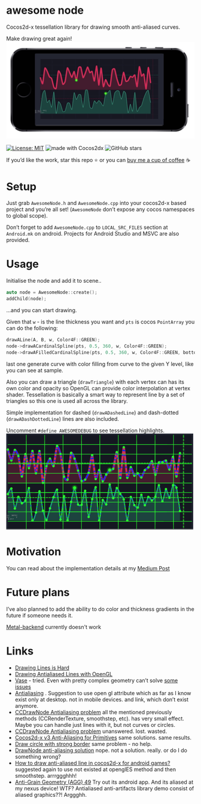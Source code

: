 # awesome node
Cocos2d-x tessellation library for drawing smooth anti-aliased curves.

Make drawing great again!
![](awesome%20node/2019-03-21%2004.50.23.jpg)

[![License: MIT](https://img.shields.io/badge/License-MIT-yellow.svg)](https://opensource.org/licenses/MIT)
<img src="https://img.shields.io/badge/made%20with-cocos2dx-blue.svg" alt="made with Cocos2dx">
![GitHub stars](https://img.shields.io/github/stars/intmainreturn00/AwesomeNode.svg?style=social)


If you’d like the work, star this repo ⭐️ or you can [buy me a cup of coffee](http://ko-fi.com/intmainreturn00) ☕️

# Setup
Just grab `AwesomeNode.h` and `AwesomeNode.cpp` into your cocos2d-x based project and you’re all set! (`AwesomeNode` don’t expose any cocos namespaces to global scope).

Don’t forget to add `AwesomeNode.cpp` to `LOCAL_SRC_FILES` section
at `Android.mk` on android. Projects for Android Studio and MSVC are also provided.

# Usage
Initialise the node and add it to scene..
```cpp
auto node = AwesomeNode::create();
addChild(node);
```
…and you can start drawing.

Given that `w` - is the line thickness you want and `pts` is cocos `PointArray` you can do the following:

```cpp
drawALine(A, B, w, Color4F::GREEN);
node->drawACardinalSpline(pts, 0.5, 360, w, Color4F::GREEN);
node->drawAFilledCardinalSpline(pts, 0.5, 360, w, Color4F::GREEN, bottom, Color4F::RED);
```

last one generate curve with color filling from curve to the given Y level, like you can see at sample. 

Also you can draw a triangle (`drawTriangle`) with each vertex can has its own color and opacity so OpenGL can provide color interpolation at vertex shader. Tessellation is basically a smart way to represent line by a set of triangles so this one is used all across the library. 

Simple implementation for dashed (`drawADashedLine`) and dash-dotted (`drawADashDottedLine`) lines are also included.

Uncomment `#define AWESOMEDEBUG` to see tessellation highlights. 
<img src="awesome%20node/1AD38AD9-90C0-4973-B5A2-8DD9F018231A.png" width="500">

# Motivation
You can read about the implementation details at my [Medium Post](https://medium.com/@intmainreturn00/drawing-smooth-lines-with-cocos2dx-d057c41b8af2)

# Future plans
I’ve also planned to add the ability to do color and thickness gradients in the future if someone needs it.

[Metal-backend](http://discuss.cocos2d-x.org/t/progress-of-graphics-backend-integration/44671/32) currently doesn't work

# Links
* [Drawing Lines is Hard](https://mattdesl.svbtle.com/drawing-lines-is-hard)
* [Drawing Antialiased Lines with OpenGL](https://blog.mapbox.com/drawing-antialiased-lines-with-opengl-8766f34192dc)
* [Vase](http://tyt2y3.github.io/vaser-web/) - tried. Even with pretty complex geometry can’t solve [some issues](https://discuss.cocos2d-x.org/uploads/default/original/3X/6/9/693b2c2f5d6282618d53e7a6900a2fb68c463089.png)
* [Antialiasing](http://discuss.cocos2d-x.org/t/antialiasing/1360/3) . Suggestion to use open gl attribute which as far as I know exist only at desktop. not in mobile devices. and link, which don’t exist anymore.
* [CCDrawNode Antialiasing problem](http://discuss.cocos2d-x.org/t/ccdrawnode-antialiasing-problem/7916/3)  all the mentioned previously methods (CCRenderTexture, smoothstep, etc). has very small effect. Maybe you can handle just lines with it, but not curves or circles.
* [CCDrawNode Antialiasing problem](http://discuss.cocos2d-x.org/t/ccdrawnode-antialiasing-problem/13970)  unanswered. lost. wasted.
* [Cocos2d-x v3 Anti-Aliasing for Primitives](http://discuss.cocos2d-x.org/t/cocos2d-x-v3-anti-aliasing-for-primitives/20548)  same solutions. same results.
* [Draw circle with strong border](http://discuss.cocos2d-x.org/t/draw-circle-with-strong-border/14827)  same problem - no help.
* [DrawNode anti-aliasing solution](http://discuss.cocos2d-x.org/t/drawnode-anti-aliasing-solution/20651)  nope. not a solution. really. or do I do something wrong?
* [How to draw anti-aliased line in cocos2d-x for android games?](http://discuss.cocos2d-x.org/t/how-to-draw-anti-aliased-line-in-cocos2d-x-for-android-games/12872)  suggested again to use not existed at openglES method and then smoothstep. arrrggghhh!
*  [Anti-Grain Geometry (AGG) 49](http://www.antigrain.com/doc/introduction/introduction.agdoc.html#toc0002) Try out its android app. And its aliased at my nexus device! WTF? Antialiased anti-artifacts library demo consist of aliased graphics??! Arggghh.
